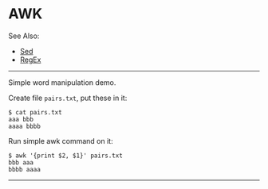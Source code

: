 # AWK

See Also:

  - [Sed](Sed.md)
  - [RegEx](RegEx.md)


---

Simple word manipulation demo.
 
Create file ```pairs.txt```, put these in it:

    $ cat pairs.txt
    aaa bbb
    aaaa bbbb

Run simple awk command on it:

    $ awk '{print $2, $1}' pairs.txt 
    bbb aaa
    bbbb aaaa

---

